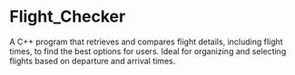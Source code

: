 # Flight_Checker
A C++ program that retrieves and compares flight details, including flight times, to find the best options for users. Ideal for organizing and selecting flights based on departure and arrival times.
